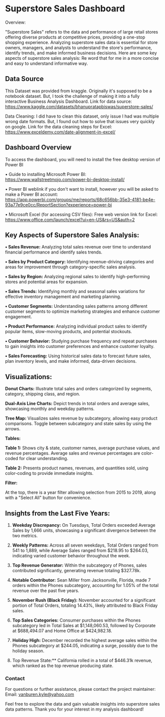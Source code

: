 # **Superstore Sales Dashboard**

Overview:

"Superstore Sales" refers to the data and performance of large retail stores offering diverse products at competitive prices, providing a one-stop shopping experience. Analyzing superstore sales data is essential for store owners, managers, and analysts to understand the store's performance, identify trends, and make informed business decisions. Here are some key aspects of superstore sales analysis: Re word that for me in a more concise and easy to understand informative way.

## **Data Source**

This Dataset was provided from kraggle. Originally it's supposed to be a notebook dataset. But, I took the challenge of making it into a fully interactive Business Analysis Dashboard. Link for data source: https://www.kaggle.com/datasets/bhanupratapbiswas/superstore-sales/  

Data Cleaning: I did have to clean this dataset, only issue I had was multiple wrong date formats. But, I found out how to solve that issues very quickly on google. Link for the data cleaning steps for Excel: https://www.exceldemy.com/date-alignment-in-excel/

## **Dashboard Overview**
To access the dashboard, you will need to install the free desktop version of Power BI

• Guide to installing Microsoft Power BI: https://www.wallstreetmojo.com/power-bi-desktop-install/

• Power BI weblink if you don't want to install, however you will be asked to make a Power BI account: https://app.powerbi.com/groups/me/reports/68c656bb-35e3-4181-be4e-93a77e9ce0cc/ReportSection?experience=power-bi

• Microsoft Excel (for accessing CSV files): Free web version link for Excel: https://www.office.com/launch/excel?ui=en-US&rs=US&auth=2

## **Key Aspects of Superstore Sales Analysis:**
**• Sales Revenue:** Analyzing total sales revenue over time to understand financial performance and identify sales trends.

**• Sales by Product Category:**
Identifying revenue-driving categories and areas for improvement through category-specific sales analysis.

**• Sales by Region:**
Analyzing regional sales to identify high-performing stores and potential areas for expansion.

**• Sales Trends:**
Identifying monthly and seasonal sales variations for effective inventory management and marketing planning.

**• Customer Segments:**
Understanding sales patterns among different customer segments to optimize marketing strategies and enhance customer engagement.

**• Product Performance:**
Analyzing individual product sales to identify popular items, slow-moving products, and potential stockouts.

**• Customer Behavior:**
Studying purchase frequency and repeat purchases to gain insights into customer preferences and enhance customer loyalty.

**• Sales Forecasting:**
Using historical sales data to forecast future sales, plan inventory levels, and make informed, data-driven decisions.

## **Visualizations:**

**Donut Charts:** Illustrate total sales and orders categorized by segments, category, shipping class, and region.

**Dual-Axis Line Charts:** Depict trends in total orders and average sales, showcasing monthly and weekday patterns.

**Tree Map:** Visualizes sales revenue by subcategory, allowing easy product comparisons. Toggle between subcategory and state sales by using the arrows.

**Tables:**

**Table 1:** Shows city & state, customer names, average purchase values, and revenue percentages. Average sales and revenue percentages are color-coded for clear understanding.

**Table 2:** Presents product names, revenues, and quantities sold, using color-coding to provide immediate insights.

**Filter:**

At the top, there is a year filter allowing selection from 2015 to 2019, along with a "Select All" button for convenience.

## **Insights from the Last Five Years:**

1. **Weekday Discrepancy:**
   On Tuesdays, Total Orders exceeded Average Sales by 1,666 units, showcasing a significant divergence between the two metrics.

2. **Weekly Patterns:**
   Across all seven weekdays, Total Orders ranged from 541 to 1,889, while Average Sales ranged from $218.95 to $264.03, indicating varied customer behavior throughout the week.

3. **Top Revenue Generator:**
   Within the subcategory of Phones, sales contributed significantly, generating revenue totaling $327.78k.

4. **Notable Contributor:**
   Sean Miller from Jacksonville, Florida, made 7 orders within the Phones subcategory, accounting for 1.05% of the total revenue over the past five years.

5. **November Rush (Black Friday):**
   November accounted for a significant portion of Total Orders, totaling 14.43%, likely attributed to Black Friday sales.

6. **Top Sales Categories:**
   Consumer purchases within the Phones subcategory led in Total Sales at $1,148,060.53, followed by Corporate at $688,494.07 and Home Office at $424,982.18.

7. **Holiday High:**
   December recorded the highest average sales within the Phones subcategory at $244.05, indicating a surge, possibly due to the holiday season.

8. Top Revenue State:**
   California rolled in a total of $446.31k revenue, which ranked as the top revenue producing state.

### Contact ###

For questions or further assistance, please contact the project maintainer:
Email: vanburen.kyle@yahoo.com

Feel free to explore the data and gain valuable insights into superstore sales data patterns. Thank you for your interest in my analysis dashboard!
